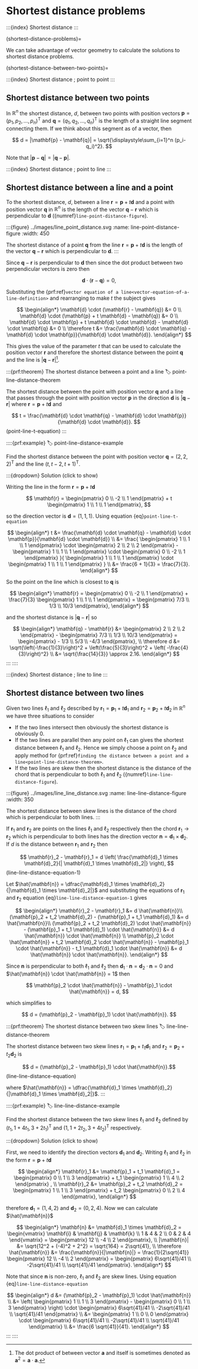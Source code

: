 # Shortest distance problems

:::{index} Shortest distance
:::

(shortest-distance-problems)=

We can take advantage of vector geometry to calculate the solutions to shortest distance problems. 

(shortest-distance-between-two-points)=

:::{index} Shortest distance ; point to point
:::

## Shortest distance between two points

In $\mathbb{R}^n$ the shortest distance, $d$, between two points with position vectors $\mathbf{p}=(p_1, p_2, \ldots, p_n)^\mathsf{T}$ and $\mathbf{q} = (q_1, q_2, \ldots, q_n)^\mathsf{T}$ is the length of a straight line segment connecting them. If we think about this segment as of a vector, then

$$ d = |\mathbf{p} - \mathbf{q}| = \sqrt{\displaystyle\sum_{i=1}^n (p_i-q_i)^2}. $$

Note that $|\mathbf{p} - \mathbf{q}| = |\mathbf{q} - \mathbf{p}|$.

:::{index} Shortest distance ; point to line
:::

## Shortest distance between a line and a point

To the shortest distance, $d$, between a line $\mathbf{r} = \mathbf{p} + t\mathbf{d}$ and a point with position vector $\mathbf{q}$ in $\mathbb{R}^n$ is the length of the vector $\mathbf{q} - \mathbf{r}$ which is perpendicular to $\mathbf{d}$ ({numref}`line-point-distance-figure`).

:::{figure} ../images/line_point_distance.svg
:name: line-point-distance-figure
:width: 450

The shortest distance of a point $\mathbf{q}$ from the line $\mathbf{r} = \mathbf{p} + t \mathbf{d}$ is the length of the vector $\mathbf{q} - \mathbf{r}$ which is perpendicular to $\mathbf{d}$.
:::

Since $\mathbf{q} - \mathbf{r}$ is perpendicular to $\mathbf{d}$ then since the dot product between two perpendicular vectors is zero then

$$ \mathbf{d} \cdot (\mathbf{r} - \mathbf{q}) = 0, $$

Substituting the {prf:ref}`vector equation of a line<vector-equation-of-a-line-definition>`  and rearranging to make $t$ the subject gives

$$ \begin{align*}
    \mathbf{d} \cdot (\mathbf{r} - \mathbf{q}) &= 0 \\
    \mathbf{d} \cdot (\mathbf{p} + t \mathbf{d} - \mathbf{q}) &= 0 \\
    \mathbf{d} \cdot \mathbf{p} + t \mathbf{d} \cdot \mathbf{d} - \mathbf{d} \cdot \mathbf{q} &= 0 \\
    \therefore t &= \frac{\mathbf{d} \cdot \mathbf{q} - \mathbf{d} \cdot \mathbf{p}}{\mathbf{d} \cdot \mathbf{d}}.
\end{align*} $$

This gives the value of the parameter $t$ that can be used to calculate the position vector $\mathbf{r}$ and therefore the shortest distance between the point $\mathbf{q}$ and the line is $|\mathbf{q} - \mathbf{r}|$[^1].

[^1]: The dot product of between vector $\mathbf{a}$ and itself is sometimes denoted as $\mathbf{a}^2 = \mathbf{a} \cdot \mathbf{a}$.

:::{prf:theorem} The shortest distance between a point and a line
:label: point-line-distance-theorem

The shortest distance between the point with position vector $\mathbf{q}$ and a line that passes through the point with position vector $\mathbf{p}$ in the direction $\mathbf{d}$ is $|\mathbf{q} - \mathbf{r}|$ where $\mathbf{r} = \mathbf{p} + t \mathbf{d}$ and 

$$ t = \frac{\mathbf{d} \cdot \mathbf{q} - \mathbf{d} \cdot \mathbf{p}}{\mathbf{d} \cdot \mathbf{d}}. $$(point-line-t-equation)
:::

::::{prf:example}
:label: point-line-distance-example

Find the shortest distance between the point with position vector $\mathbf{q} = (2,2,2)^\mathsf{T}$ and the line $(t,t-2, t+1)^\mathsf{T}$.

:::{dropdown} Solution (click to show)

Writing the line in the form $\mathbf{r} = \mathbf{p} + t \mathbf{d}$ 

$$ \mathbf{r} = \begin{pmatrix} 0 \\ -2 \\ 1 \end{pmatrix} + t
\begin{pmatrix} 1 \\ 1 \\ 1 \end{pmatrix}, $$

so the direction vector is $\mathbf{d} = (1, 1, 1)$. Using equation {eq}`point-line-t-equation`

$$ \begin{align*}
    t &= \frac{\mathbf{d} \cdot \mathbf{q} - \mathbf{d} \cdot \mathbf{p}}{\mathbf{d} \cdot \mathbf{d}} \\
    &= \frac{
        \begin{pmatrix} 1 \\ 1 \\ 1 \end{pmatrix} \cdot
        \begin{pmatrix} 2 \\ 2 \\ 2 \end{pmatrix} -
        \begin{pmatrix} 1 \\ 1 \\ 1 \end{pmatrix} \cdot
        \begin{pmatrix} 0 \\ -2 \\ 1 \end{pmatrix}
    }{
        \begin{pmatrix} 1 \\ 1 \\ 1 \end{pmatrix} \cdot
        \begin{pmatrix} 1 \\ 1 \\ 1 \end{pmatrix}
    } \\
    &= \frac{6 + 1}{3} = \frac{7}{3}.
\end{align*} $$

So the point on the line which is closest to $\mathbf{q}$ is

$$ \begin{align*}
    \mathbf{r} = 
    \begin{pmatrix} 0 \\ -2 \\ 1 \end{pmatrix} + \frac{7}{3} 
    \begin{pmatrix} 1 \\ 1 \\ 1 \end{pmatrix} =
    \begin{pmatrix} 7/3 \\ 1/3 \\ 10/3 \end{pmatrix},
\end{align*} $$

and the shortest distance is $|\mathbf{q} - \mathbf{r}|$ so

$$ \begin{align*}
    \mathbf{q} - \mathbf{r} &= \begin{pmatrix} 2 \\ 2 \\ 2 \end{pmatrix} - 
    \begin{pmatrix} 7/3 \\ 1/3 \\ 10/3 \end{pmatrix} =
    \begin{pmatrix} - 1/3 \\ 5/3 \\ -4/3 \end{pmatrix}, \\
    \therefore d &= \sqrt{\left(-\frac{1}{3}\right)^2 + \left(\frac{5}{3}\right)^2 + \left( -\frac{4}{3}\right)^2} \\
    &= \sqrt{\frac{14}{3}} \approx 2.16.
\end{align*} $$
:::
::::

:::{index} Shortest distance ; line to line
:::

## Shortest distance between two lines

Given two lines $\ell_1$ and $\ell_2$ described by $\mathbf{r}_1 = \mathbf{p}_1 + t \mathbf{d}_1$ and $\mathbf{r}_2 =  \mathbf{p}_2 + t \mathbf{d}_2$ in $\mathbb{R}^n$ we have three situations to consider

- If the two lines intersect then obviously the shortest distance is obviously 0.
- If the two lines are parallel then any point on $\ell_1$ can gives the shortest distance between $\ell_1$ and $\ell_2$. Hence we simply choose a point on $\ell_2$ and apply method for {prf:ref}`finding the distance between a point and a line<point-line-distance-theorem>`.
- If the two lines are skew then the shortest distance is the distance of the chord that is perpendicular to both $\ell_1$ and $\ell_2$ ({numref}`line-line-distance-figure`).

:::{figure} ../images/line_line_distance.svg
:name: line-line-distance-figure
:width: 350

The shortest distance between skew lines is the distance of the chord which is perpendicular to both lines.
:::

If $\mathbf{r}_1$ and $\mathbf{r}_2$ are points on the lines $\ell_1$ and $\ell_2$ respectively then the chord $\mathbf{r}_1 \to  \mathbf{r}_2$ which is perpendicular to both lines has the direction vector $\mathbf{n} = \mathbf{d}_1 \times \mathbf{d}_2$. If $d$ is the distance between $\mathbf{r}_1$ and $\mathbf{r}_2$ then

$$ \mathbf{r}_2 - \mathbf{r}_1 = d \left( \frac{\mathbf{d}_1 \times \mathbf{d}_2}{| \mathbf{d}_1 \times \mathbf{d}_2|} \right), $$(line-line-distance-equation-1)

Let $\hat{\mathbf{n}} = \dfrac{\mathbf{d}_1 \times \mathbf{d}_2}{|\mathbf{d}_1 \times \mathbf{d}_2|}$ and substituting the equations of $\mathbf{r}_1$ and $\mathbf{r}_2$ equation {eq}`line-line-distance-equation-1` gives

$$ \begin{align*}
    \mathbf{r}_2 - \mathbf{r}_1 &= d \hat{\mathbf{n}}\\
    (\mathbf{p}_2 + t_2 \mathbf{d}_2) - (\mathbf{p}_1 + t_1 \mathbf{d}_1) 
    &= d \hat{\mathbf{n}}\\
    (\mathbf{p}_2 + t_2 \mathbf{d}_2) \cdot \hat{\mathbf{n}} - (\mathbf{p}_1 + t_1 \mathbf{d}_1) \cdot \hat{\mathbf{n}} 
    &= d \hat{\mathbf{n}} \cdot \hat{\mathbf{n}} \\
    \mathbf{p}_2 \cdot \hat{\mathbf{n}} + t_2 \mathbf{d}_2 \cdot \hat{\mathbf{n}} - \mathbf{p}_1 \cdot \hat{\mathbf{n}} - t_1 \mathbf{d}_1 \cdot \hat{\mathbf{n}} 
    &= d \hat{\mathbf{n}} \cdot \hat{\mathbf{n}}.
\end{align*} $$

Since $\mathbf{n}$ is perpendicular to both $\ell_1$ and $\ell_2$ then $\mathbf{d}_1 \cdot \mathbf{n} = \mathbf{d}_2 \cdot \mathbf{n} = 0$ and $\hat{\mathbf{n}} \cdot \hat{\mathbf{n}} = 1$ then

$$ \mathbf{p}_2 \cdot \hat{\mathbf{n}} - \mathbf{p}_1 \cdot \hat{\mathbf{n}} = d, $$

which simplifies to

$$ d = (\mathbf{p}_2 - \mathbf{p}_1) \cdot \hat{\mathbf{n}}. $$

:::{prf:theorem} The shortest distance between two skew lines
:label: line-line-distance-theorem

The shortest distance between two skew lines $\mathbf{r}_1 = \mathbf{p}_1 + t_1 \mathbf{d}_1$ and $\mathbf{r}_2 = \mathbf{p}_2 + t_2 \mathbf{d}_2$ is

$$ d = (\mathbf{p}_2 - \mathbf{p}_1) \cdot \hat{\mathbf{n}}.$$(line-line-distance-equation)

where $\hat{\mathbf{n}} = \dfrac{\mathbf{d}_1 \times \mathbf{d}_2}{|\mathbf{d}_1 \times \mathbf{d}_2|}$.
:::

::::{prf:example}
:label: line-line-distance-example

Find the shortest distance between the two skew lines $\ell_1$ and $\ell_2$ defined by $(t_1, 1 + 4t_1, 3 + 2 t_1)^\mathsf{T}$ and $(1, 1 + 2t_2, 3 + 4t_2)^\mathsf{T}$ respectively.

:::{dropdown} Solution (click to show)

First, we need to identify the direction vectors $\mathbf{d}_1$ and $\mathbf{d}_2$. Writing $\ell_1$ and $\ell_2$ in the form $\mathbf{r} = \mathbf{p} + t \mathbf{d}$ 

$$ \begin{align*}
    \mathbf{r}_1 &= \mathbf{p}_1 + t_1 \mathbf{d}_1 = \begin{pmatrix} 0 \\ 1 \\ 3 \end{pmatrix} + t_1
    \begin{pmatrix} 1 \\ 4 \\ 2 \end{pmatrix} , \\
    \mathbf{r}_2 &= \mathbf{p}_2 + t_2 \mathbf{d}_2 = \begin{pmatrix} 1 \\ 1 \\ 3 \end{pmatrix} + t_2
    \begin{pmatrix} 0 \\ 2 \\ 4 \end{pmatrix},
\end{align*} $$ 

therefore $\mathbf{d}_1 = (1, 4, 2)$ and $\mathbf{d}_2 = (0, 2, 4)$. Now we can calculate $\hat{\mathbf{n}}$

$$ \begin{align*}
    \mathbf{n} &= \mathbf{d}_1 \times \mathbf{d}_2
    = \begin{vmatrix} 
        \mathbf{i} & \mathbf{j} & \mathbf{k} \\
        1 & 4 & 2 \\
        0 & 2 & 4
    \end{vmatrix} = 
    \begin{pmatrix} 12 \\ -4 \\ 2 \end{pmatrix}, \\
    |\mathbf{n}| &= \sqrt{12^2 + (-4)^2 + 2^2} = \sqrt{164} = 2\sqrt{41}, \\
    \therefore \hat{\mathbf{n}} &= \frac{\mathbf{n}}{|\mathbf{n}|} 
    = \frac{1}{2\sqrt{41}}
    \begin{pmatrix} 12 \\ -4 \\ 2 \end{pmatrix} 
    = 
    \begin{pmatrix} 6\sqrt{41}/41 \\ -2\sqrt{41}/41 \\ \sqrt{41}/41 \end{pmatrix}.
\end{align*} $$

Note that since $\mathbf{n}$ is non-zero, $\ell_1$ and $\ell_2$ are skew lines. Using equation {eq}`line-line-distance-equation`

$$ \begin{align*}
    d &= (\mathbf{p}_2 - \mathbf{p}_1) \cdot \hat{\mathbf{n}} \\
    &= \left( \begin{pmatrix} 1 \\ 1 \\ 3 \end{pmatrix} -
    \begin{pmatrix} 0 \\ 1 \\ 3 \end{pmatrix} \right) \cdot 
    \begin{pmatrix} 6\sqrt{41}/41 \\ -2\sqrt{41}/41 \\ \sqrt{41}/41 \end{pmatrix} \\
    &= \begin{pmatrix} 1 \\ 0 \\ 0 \end{pmatrix} \cdot 
    \begin{pmatrix} 6\sqrt{41}/41 \\ -2\sqrt{41}/41 \\ \sqrt{41}/41 \end{pmatrix} \\
    &= \frac{6 \sqrt{41}}{41}.
\end{align*} $$
:::
::::
